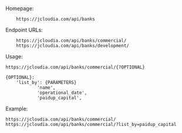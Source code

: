 Homepage:

		https://jcloudia.com/api/banks


Endpoint URLs:
		
		https://jcloudia.com/api/banks/commercial/
		https://jcloudia.com/api/banks/development/

Usage: 

	https://jcloudia.com/api/banks/commercial/{?OPTIONAL}
	
	{OPTIONAL}:
		'list_by': {PARAMETERS}
				'name',
				'operational_date',
				'paidup_capital',


Example:

	https://jcloudia.com/api/banks/commercial/
	https://jcloudia.com/api/banks/commercial/?list_by=paidup_capital
